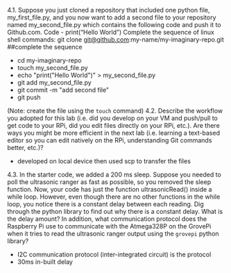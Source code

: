 4.1. Suppose you just cloned a repository that included one python file,
my_first_file.py, and you now want to add a second file to your repository named
my_second_file.py which contains the following code and push it to
Github.com.
Code -
print(“Hello World”)
Complete the sequence of linux shell commands:
git clone git@github.com:my-name/my-imaginary-repo.git
##complete the sequence
- cd my-imaginary-repo
- touch my_second_file.py
- echo "print(\"Hello World\")" > my_second_file.py
- git add my_second_file.py
- git commit -m "add second file"
- git push 

(Note: create the file using the `touch` command)
4.2. Describe the workflow you adopted for this lab (i.e. did you develop on your VM
and push/pull to get code to your RPi, did you edit files directly on your RPi, etc.).
Are there ways you might be more efficient in the next lab (i.e. learning a
text-based editor so you can edit natively on the RPi, understanding Git
commands better, etc.)?
- developed on local device then used scp to transfer the files

4.3. In the starter code, we added a 200 ms sleep. Suppose you needed to poll the
ultrasonic ranger as fast as possible, so you removed the sleep function. Now,
your code has just the function ultrasonicRead() inside a while loop. However,
even though there are no other functions in the while loop, you notice there is a
constant delay between each reading. Dig through the python library to find out
why there is a constant delay. What is the delay amount? In addition, what
communication protocol does the Raspberry Pi use to communicate with the
Atmega328P on the GrovePi when it tries to read the ultrasonic ranger output
using the `grovepi` python library?
-  I2C communication protocol (inter-integrated circuit) is the protocol
- 30ms in-built delay
